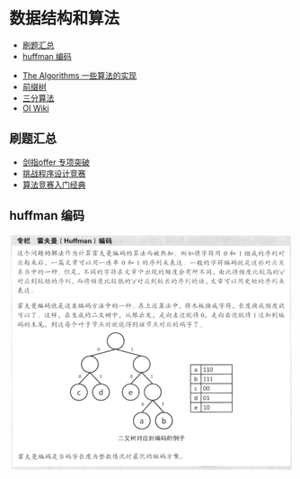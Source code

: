 # 数据结构和算法


<!-- vim-markdown-toc GFM -->

* [刷题汇总](#刷题汇总)
* [huffman 编码](#huffman-编码)

<!-- vim-markdown-toc -->

- [The Algorithms 一些算法的实现](https://the-algorithms.com/)
- [前缀树](https://zhuanlan.zhihu.com/p/28891541)
- [三分算法](https://codeantenna.com/a/8QLI5mtuYk)
- [OI Wiki](https://oi-wiki.org/)


## 刷题汇总

- [剑指offer 专项突破](剑指offer(专项突破).md)
- [挑战程序设计竞赛](挑战程序设计竞赛.md)
- [算法竞赛入门经典](算法竞赛入门经典.md)


## huffman 编码
![](pic/huffman编码.png)



